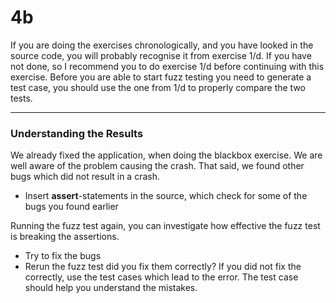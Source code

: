 # 4b
If you are doing the exercises chronologically,
and you have looked in the source code, you will probably recognise it from exercise 1/d.
If you have not done, so I recommend you to do exercise 1/d before continuing with this exercise.
Before you are able to start fuzz testing you need to generate a test case,
you should use the one from 1/d to properly compare the two tests. 

---

### Understanding the Results
We already fixed the application, when doing the blackbox exercise.
We are well aware of the problem causing the crash. 
That said, we found other bugs which did not result in a crash. 
- Insert **assert**-statements in the source, which check for some of the bugs you found earlier

Running the fuzz test again, you can investigate how effective the fuzz test is breaking the assertions.  
- Try to fix the bugs
- Rerun the fuzz test did you fix them correctly?
If you did not fix the correctly, use the test cases which lead to the error. 
The test case should help you understand the mistakes.